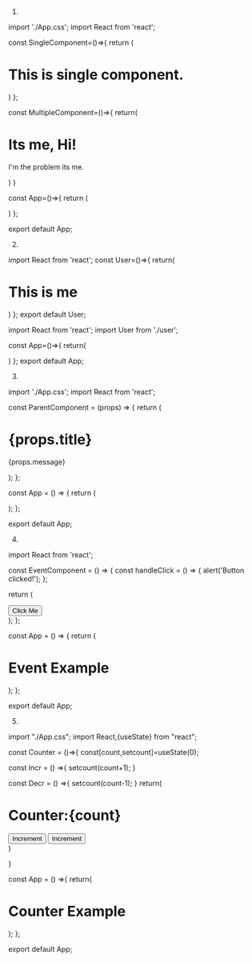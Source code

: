 
1)
import './App.css';
import React from 'react';

const SingleComponent=()=>{
  return (
    <h1>This is single component.</h1>
  )
};

const MultipleComponent=()=>{
  return(
    <div>
      <h1>Its me, Hi!</h1>
      <p>
        I'm the problem its me.
      </p>
    </div> 
  )
}

const App=()=>{
  return (
    <div>
      <SingleComponent/>
      <MultipleComponent/>
    </div>
  )
};

export default App;

2)
import React from 'react';
const User=()=>{
 return( <h1>This is me</h1>)
};
export default User;



import React from 'react';
import User from './user';

const App=()=>{
  return(
    <div>
      <User/>
    </div>
  )
};
export default App;

3)
import './App.css';
import React from 'react';



const ParentComponent = (props) => {
  return (
    <div>
      <h1>{props.title}</h1>
      <p>{props.message}</p>
    </div>
  );
};

const App = () => {
  return (
    <div>
      <ParentComponent title="Props Example" message="Welcome to the props example!" />
    </div>
  );
};

export default App;

4)
import React from 'react';

const EventComponent = () => {
  const handleClick = () => {
    alert('Button clicked!');
  };

  return (
    <div>
      <button onClick={handleClick}>Click Me</button>
    </div>
  );
};

const App = () => {
  return (
    <div>
      <h1>Event Example</h1>
      <EventComponent />
    </div>
  );
};

export default App;


5)
import "./App.css";
import React,{useState} from "react";



const Counter = ()=>{
  const[count,setcount]=useState(0);

  const Incr = () =>{
    setcount(count+1);
  }

  const Decr = () =>{
    setcount(count-1);
  }
  return(
    <div>
      <h1> Counter:{count}</h1>
      <button onClick={Incr}>Increment</button>
      <button onClick={Decr}>Increment</button>
    </div>
  )

}


const App = () =>{
  return(
    <div>
    <h1>Counter Example</h1>
    <Counter/>
    </div>
  );
};

export default App;
